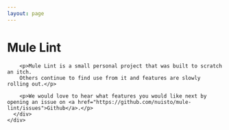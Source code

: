 ```yaml
---
layout: page
---
```


<div class="full-width top-bottom-pad">
  <div class="container main-content">
    <div class="row">
      <div class="col-md-12">
        <h1>Mule Lint</h1>

        <p>Mule Lint is a small personal project that was built to scratch an itch.
        Others continue to find use from it and features are slowly rolling out.</p>

        <p>We would love to hear what features you would like next by opening an issue on <a href="https://github.com/nuisto/mule-lint/issues">Github</a>.</p>
      </div>
    </div>
  </div>
</div>

<!--
<div class="full-width top-bottom-pad alternating-row">
  <div class="container main-content">
    <div class="row">
      <div class="col-md-12">
        <h1 class="contribute-heading">Participate</h1>
      </div>
    </div>

    <div class="row">
      <div class="col-md-3">
      </div>

      <div class="col-md-9">
        <h3>Become a Contributor</h3>

        <p>Join <a href="https://github.com/rubinius/rubinius/graphs/contributors">over 400 people</a> who have contributed their time and expertise to building Rubinius. Whether you code, design, write, tutor, mentor, research, or dabble, there is an opportunity to <a href="mailto:contact@rubinius.com?subject=How can I help contribute to Rubinius">add your mark</a> to Rubinius.</p>

        <p>Open source projects need diverse help but have difficulty attracting participation from people who don't view coding as their primary activity. Business, marketing, writing and communication, design, and teaching skills are valued highly. Even if you're unsure how you can help, but Rubinius sounds like an exciting project, <a href="mailto:contact@rubinius.com?subject=I'd like to help Rubinius">let us know</a>.</p>
      </div>
    </div>
  </div>
</div>

<div class="full-width top-bottom-pad">
  <div class="container main-content">
    <div class="row">
      <div class="col-md-12">
        <h1 class="contribute-heading">Sponsor</h1>
      </div>
    </div>

    <div class="row">
      <div class="col-md-9">
        <h3>Employee Contributions</h3>

        <p>Many companies have discovered that providing employees with some time to pursue an interesting idea can pay big dividends or even spawn entirely new products.</p>

        <p>If you sponsor your employee's work on open source projects and would like to contribute to Rubinius, <a href="mailto:contact@rubinius.com?subject=Sponsoring employee contributions to Rubinius">tell us about it</a> so we can give your company and employee the credit they deserve.</p>
      </div>

      <div class="col-md-3">
      </div>
    </div>

    <div class="row">
      <div class="col-md-12">
        <h3>The Rubinius Book</h3>

        <p>The forms of communicating knowledge are expanding tremendously with the Internet and the rich digital media it enables. Even so, books remain one of the most effective ways to organize information for sharing.</p>

        <p>The Rubinius book is an ambitious project to completely document the Rubinius platform, development approach, community social structure, problem solving, and experimentation with programming languages. Sponsoring Rubinius book content provides one of the highest returns in a virtuous circle of learning and building, and <a href="mailto:contact@rubinius.com?subject=Sponsoring Rubinius book content">your sponsorship</a> would receive prominent recognition in the book.</p>
      </div>

      <div class="col-md-3">
      </div>

      <div class="col-md-9">
        <p>Academia and industry have different goals. Academia prioritize novelty. Since big ideas are few, this leads to specialization ond then compartmentalization. Business must be profitable to exist, so industry prioritizes working systems that generate revenue. These systems are rarely novel and tend quickly toward complexity.</p>

        <p>The Rubinius book balances these opposed goals by documenting a complete, complex, working system, while encouraging focused, specialized learning or research.</p>
      </div>
    </div>

    <div class="row">
      <div class="col-md-8">
        <h3>Interns and Student Projects</h3>

        <p>Learning to code is becoming increasingly important, and not merely for a career in software development. As all professions use software more, and as software becomes more controllable through APIs (application programming interfaces), there is more opportunity or need to write code.</p>

        <p>One of the focuses of Rubinius is learning about programming systems. It provides an excellent opportunity for an intern or student to gain practical experience with a complete industrial system like one they would encounter in a job versus only an academic research system. You can sponsor one of your interns to work on Rubinius or <a href="mailto:contact@rubinius.com?subject=Sponsoring an intern or student">work with us</a> to find a code school or university student to sponsor.</p>
      </div>

      <div class="col-md-4">
      </div>
    </div>
  </div>
</div>

<div class="full-width top-bottom-pad alternating-row">
  <div class="container main-content">
    <div class="row">
      <div class="col-md-12">
        <h1 class="contribute-heading">Fund</h1>
      </div>
    </div>

    <div class="row">
      <div class="col-md-12">
        <h3>Specific Rubinius Projects</h3>
      </div>
    </div>

    <div class="row">
      <div class="col-md-8">
        <p>Rubinius is an extensive project composed of many components. We prioritize features based on what we know about how useful they can be. If there are features that would be particularly valuable to your business, <a href="mailto:contact@rubinius.com?subject=Funding specific Rubinius projects">let's discuss</a> how you might fund focused work on those features. You agree that the work be contributed to Rubinius and your business would receive prominent recognition for the contribution in <a href="http://book.rubinius.com">the Rubinius book</a>.</p>

        <p>Rubinius is pursing ambitious advances in the utility of programming languages and applications. Various components that significantly advance the Rubinius vision would benefit from funding.</p>
      </div>

      <div class="col-md-4">
        <div class="panel panel-default">
          <div class="panel-heading">
            <h3 class="panel-title">Rubinius Projects</h3>
          </div>

          <div class="panel-body contribute-projects">
            <ul>
              <li><p>next-generation JIT framework</p></li>
              <li><p>thread-local, isolatable memory heaps</p></li>
              <li><p>object graph analysis tools</p></li>
              <li><p>machine learning applied to program execution and evolution</p></li>
              <li><p>advanced instruction set</p></li>
              <li><p>interoperable type systems</p></li>
              <li><p>program visualization</p></li>
            </ul>
          </div>
        </div>
      </div>
    </div>
  </div>
</div>

<div class="full-width top-bottom-pad">
  <div class="container main-content">
    <div class="row">
      <div class="col-md-12">
        <h1 class="contribute-heading">Invest</h1>
      </div>
    </div>

    <div class="row">
      <div class="col-md-4">
      </div>

      <div class="col-md-8">
        <h3>Support and Professional Services Contract</h3>

        <p>Wisely applying your scarcest resource, your employees' time, is essential for business success. Ensuring your employees have the support they need to do their best work is also critical.</p>

        <p>Whether you are maintaining existing applications or have new product development planned, <a href="mailto:contact@rubinius.com?subject=Support or professional services contract">find out</a> how a Rubinius support or professional services contract can help your business.</p>
      </div>
    </div>

    <div class="row">
      <div class="col-md-12">
        <h3>Architecture, Process, and System Migration</h3>

        <p>From monolithic application architectures to microservices, from legacy IT infrastructure to cloud, containers, and serverless compute, the pace of technology change is accelerating. Staying current is essential to staying competitive. Yet this constant march forward should not come at the significant cost of discarding investments that are still providing value. Applications and infrastructure should be <em>evolving</em>, not merely getting replaced.</p>

        <p></p>
      </div>
    </div>

    <div class="row">
      <div class="col-md-4">
      </div>

      <div class="col-md-8">
        <h3>Cofounder</h3>

        <p>Empowerment is fundamental to the Rubinius philosophy. Empowerment is providing the means to solve our own problems and, at the same time, working to replace structures that disempower.</p>

        <p>Rubinius, Inc seeks cofounders from diverse and under-represented groups with experience in or deep dedication to learning business, marketing, teaching, partnerships, and technology.</p>
      </div>
    </div>

    <div class="row">
      <div class="col-md-12">
        <h3>VC Investment</h3>

        <p>The intersection of connected devices, machine learning and artificial intelligence, cloud infrastructure, and programming languages promise extensive changes in the way software is built and used. Conversational interfaces and autonomous will dominate.</p>

        <p>Existing programming languages and methods of building software primtive, costly, and ill-suited to the present and future software requirements, which involve distribution, resilience, rapid change, and extensive context.</p>

        <p></p>
      </div>
    </div>
  </div>
</div>

-->
